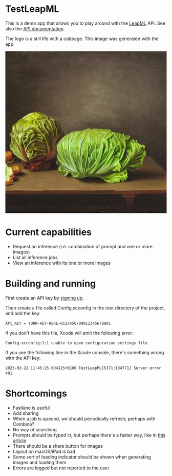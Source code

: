 # TestLeapML

This is a demo app that allows you to play around with the [LeapML](https://www.leapml.dev/)
API. See also the [API documentation](https://docs.leapml.dev/).

The logo is a still life with a cabbage. This image was generated with the app.

![Logo of still life with a cabbage](https://raw.githubusercontent.com/bvankuik/TestLeapML/main/logo_still_life_with_a_cabbage.png?raw=true)

# Current capabilities

* Request an inference (i.e. combination of prompt and one or more images)
* List all inference jobs
* View an inference with its one or more images

# Building and running

First create an API key by [signing up](https://www.leapml.dev/signup). 

Then create a file called Config.xcconfig in the root directory of the project, and add the key:

    API_KEY = YOUR-KEY-HERE-0123456789012345678901

If you don't have this file, Xcode will emit the following error:

    Config.xcconfig:1:1 unable to open configuration settings file

If you see the following line in the Xcode console, there's something wrong with the API key:

    2023-02-22 11:45:25.604125+0100 TestLeapML[5371:134771] Server error 401

# Shortcomings

* Fastlane is useful
* Add sharing
* When a job is queued, we should periodically refresh; perhaps with Combine?
* No way of searching
* Prompts should be typed in, but perhaps there's a faster way, like in
  [this article](https://sowenjub.me/writes/searchable-vs-textfield-in-a-sheet-deployed-with-presentationdetents)
* There should be a share button for images
* Layout on macOS/iPad is bad
* Some sort of loading indicator should be shown when generating images and loading them
* Errors are logged but not reported to the user

